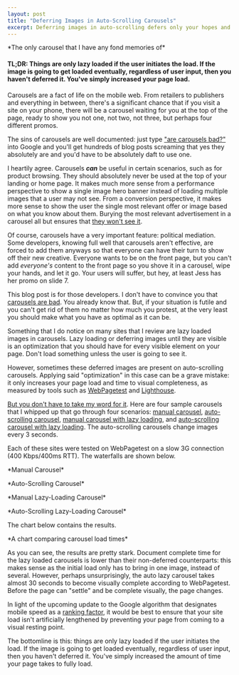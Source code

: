 ```yaml
---
layout: post
title: "Deferring Images in Auto-Scrolling Carousels"
excerpt: Deferring images in auto-scrolling defers only your hopes and dreams
---
```


<amp-img width="1024" height="768" layout="responsive" src="/assets/posts/deferred-carousels/playground-carousel.jpg"></amp-img>
<caption>*The only carousel that I have any fond memories of*</caption>

#### TL;DR: Things are only lazy loaded if the user initiates the load. If the image is going to get loaded eventually, regardless of user input, then you haven't deferred it. You've simply increased your page load.

Carousels are a fact of life on the mobile web. From retailers to publishers and everything in between, there's a significant chance that if you visit a site on your phone, there will be a carousel waiting for you at the top of the page, ready to show you not one, not two, not three, but perhaps four different promos.

The sins of carousels are well documented: just type ["are carousels bad?"](http://shouldiuseacarousel.com/) into Google and you'll get hundreds of blog posts screaming that yes they absolutely are and you'd have to be absolutely daft to use one.

I heartily agree. Carousels __*can*__ be useful in certain scenarios, such as for product browsing. They should absolutely never be used at the top of your landing or home page. It makes much more sense from a performance perspective to show a single image hero banner instead of loading multiple images that a user may not see. From a conversion perspective, it makes more sense to show the user the single most relevant offer or image based on what you know about them. Burying the most relevant advertisement in a carousel all but ensures that [they won't see it](https://erikrunyon.com/2013/07/carousel-interaction-stats/).

Of course, carousels have a very important feature: political mediation. Some developers, knowing full well that carousels aren't effective, are forced to add them anyways so that everyone can have their turn to show off their new creative. Everyone wants to be on the front page, but you can't add *everyone's* content to the front page so you shove it in a carousel, wipe your hands, and let it go. Your users will suffer, but hey, at least Jess has her promo on slide 7.

This blog post is for those developers. I don't have to convince you that [carousels are bad](https://medium.com/envato/design-debate-are-image-carousels-ux-assets-or-liabilities-3b10f2fe221f). You already know that. But, if your situation is futile and you can't get rid of them no matter how much you protest, at the very least you should make what you have as optimal as it can be.

Something that I do notice on many sites that I review are lazy loaded images in carousels. Lazy loading or deferring images until they are visible is an optimization that you should have for every visible element on your page. Don't load something unless the user is going to see it.

However, sometimes these deferred images are present on auto-scrolling carousels. Applying said "optimization" in this case can be a grave mistake: it only increases your page load and time to visual completeness, as measured by tools such as [WebPagetest](http://webpagetest.org/) and [Lighthouse](https://developers.google.com/web/tools/lighthouse/).

[But you don't have to take my word for it](https://i0.wp.com/badbooksgoodtimes.com/wp-content/uploads/2017/02/but-you-dont-have-to-take-my-word-for-it.gif). Here are four sample carousels that I whipped up that go through four scenarios: [manual carousel](https://www.philkrie.me/carousel.html), [auto-scrolling carousel](https://www.philkrie.me/auto-carousel.html), [manual carousel with lazy loading]((https://www.philkrie.me/carousel-lazy.html)), and [auto-scrolling carousel with lazy loading](https://www.philkrie.me/auto-carousel-lazy.html). The auto-scrolling carousels change images every 3 seconds.

Each of these sites were tested on WebPagetest on a slow 3G connection (400 Kbps/400ms RTT). The waterfalls are shown below.

<amp-img width="938" height="562" layout="responsive" src="/assets/posts/deferred-carousels/manual-waterfall.png"></amp-img>
<caption>*Manual Carousel*</caption>

<amp-img width="938" height="562" layout="responsive" src="/assets/posts/deferred-carousels/auto-waterfall.png"></amp-img>
<caption>*Auto-Scrolling Carousel*</caption>

<amp-img width="938" height="562" layout="responsive" src="/assets/posts/deferred-carousels/manual-lazy-waterfall.png"></amp-img>
<caption>*Manual Lazy-Loading Carousel*</caption>

<amp-img width="938" height="562" layout="responsive" src="/assets/posts/deferred-carousels/auto-lazy-waterfall.png"></amp-img>
<caption>*Auto-Scrolling Lazy-Loading Carousel*</caption>

The chart below contains the results.

<amp-img width="600" height="371" layout="responsive" src="/assets/posts/deferred-carousels/chart.png"></amp-img>
<caption>*A chart comparing carousel load times*</caption>


As you can see, the results are pretty stark. Document complete time for the lazy loaded carousels is lower than their non-deferred counterparts: this makes sense as the initial load only has to bring in one image, instead of several. However, perhaps unsurprisingly, the auto lazy carousel takes almost 30 seconds to become visually complete according to WebPagetest. Before the page can "settle" and be complete visually, the page changes.

In light of the upcoming update to the Google algorithm that designates mobile speed as a [ranking factor](https://webmasters.googleblog.com/2018/01/using-page-speed-in-mobile-search.html), it would be best to ensure that your site load isn't artificially lengthened by preventing your page from coming to a visual resting point.

The bottomline is this: things are only lazy loaded if the user initiates the load. If the image is going to get loaded eventually, regardless of user input, then you haven't deferred it. You've simply increased the amount of time your page takes to fully load.


